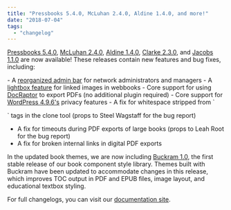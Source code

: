 ```yaml
---
title: "Pressbooks 5.4.0, McLuhan 2.4.0, Aldine 1.4.0, and more!"
date: "2018-07-04"
tags: 
  - "changelog"
---
```


[Pressbooks 5.4.0](https://github.com/pressbooks/pressbooks/releases/tag/5.4.0), [McLuhan 2.4.0](https://github.com/pressbooks/pressbooks-book/releases/tag/2.4.0), [Aldine 1.4.0](https://github.com/pressbooks/pressbooks-aldine/releases/tag/1.4.0), [Clarke 2.3.0](https://github.com/pressbooks/pressbooks-clarke/releases/tag/2.3.0), and [Jacobs 1.1.0](https://github.com/pressbooks/pressbooks-jacobs/releases/tag/1.1.0) are now available! These releases contain new features and bug fixes, including:

\- A [reorganized admin bar](https://github.com/pressbooks/pressbooks/pull/1226) for network administrators and managers - A [lightbox feature](https://github.com/pressbooks/pressbooks-book/pull/230) for linked images in webbooks - Core support for using [DocRaptor](https://docraptor.com) to export PDFs (no additional plugin required) - Core support for [WordPress 4.9.6's](https://wordpress.org/news/2018/05/wordpress-4-9-6-privacy-and-maintenance-release/) privacy features - A fix for whitespace stripped from \`

\` tags in the clone tool (props to Steel Wagstaff for the bug report)
- A fix for timeouts during PDF exports of large books (props to Leah Root for the bug report)
- A fix for broken internal links in digital PDF exports

In the updated book themes, we are now including [Buckram 1.0](https://github.com/pressbooks/buckram/releases/tag/1.0.0), the first stable release of our book component style library. Themes built with Buckram have been updated to accommodate changes in this release, which improves TOC output in PDF and EPUB files, image layout, and educational textbox styling.

For full changelogs, you can visit our [documentation site](https://docs.pressbooks.org/changelog).
